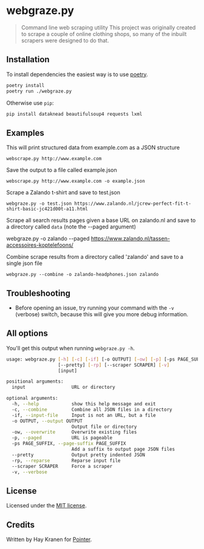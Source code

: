 # webgraze.py
> Command line web scraping utility
This project was originally created to scrape a couple of online clothing shops, so many of the inbuilt scrapers were designed to do that.

## Installation
To install dependencies the easiest way is to use [poetry](https://poetry.eustace.io/).

```bash
poetry install
poetry run ./webgraze.py
```

Otherwise use `pip`:

```bash
pip install dataknead beautifulsoup4 requests lxml
```

## Examples
This will print structured data from example.com as a JSON structure

    webscrape.py http://www.example.com

Save the output to a file called example.json

    webscrape.py http://www.example.com -o example.json

Scrape a Zalando t-shirt and save to test.json

    webgraze.py -o test.json https://www.zalando.nl/jcrew-perfect-fit-t-shirt-basic-jc421d00t-a11.html

Scrape all search results pages given a base URL on zalando.nl and save to a
   directory called `data` (note the --paged argument)

   webgraze.py -o zalando --paged https://www.zalando.nl/tassen-accessoires-koptelefoons/

Combine scrape results from a directory called 'zalando' and save to a single json file

    webgraze.py --combine -o zalando-headphones.json zalando

## Troubleshooting
* Before opening an issue, try running your command with the `-v` (verbose) switch, because this will give you more debug information.

## All options
You'll get this output when running `webgraze.py -h`.

```bash
usage: webgraze.py [-h] [-c] [-if] [-o OUTPUT] [-ow] [-p] [-ps PAGE_SUFFIX]
                   [--pretty] [-rp] [--scraper SCRAPER] [-v]
                   [input]

positional arguments:
  input                 URL or directory

optional arguments:
  -h, --help            show this help message and exit
  -c, --combine         Combine all JSON files in a directory
  -if, --input-file     Input is not an URL, but a file
  -o OUTPUT, --output OUTPUT
                        Output file or directory
  -ow, --overwrite      Overwrite existing files
  -p, --paged           URL is pageable
  -ps PAGE_SUFFIX, --page-suffix PAGE_SUFFIX
                        Add a suffix to output page JSON files
  --pretty              Output pretty indented JSON
  -rp, --reparse        Reparse input file
  --scraper SCRAPER     Force a scraper
  -v, --verbose

```

## License
Licensed under the [MIT license](https://opensource.org/licenses/MIT).

## Credits
Written by Hay Kranen for [Pointer](https://www.pointer.nl).